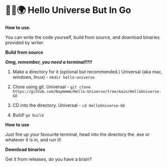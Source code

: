 # 👋🚀🌍 Hello Universe But In Go

**How to use.**

You can write the code yourself, build from source, and download binaries provided by writer.

**Build from source**

***Omg, remember, you need a terminal!!!!!***

1. Make a directory for it (optional but recommended.)
Universal (aka mac, windows, linux) - ```mkdir hello-universe ```

2. Clone using git.
Universal - ```git clone https://github.com/Naymmmm/Hello-Universe/tree/main/HelloUniverse-GO```

3. CD into the directory.
Universal - ```cd HelloUniverse-GO```

4. Build!
```go build```

**How to use**

Just fire up your favourite terminal, head into the directory the .exe or whatever it is in, and run it!

**Download binaries**

Get it from releases, do you have a brain?
